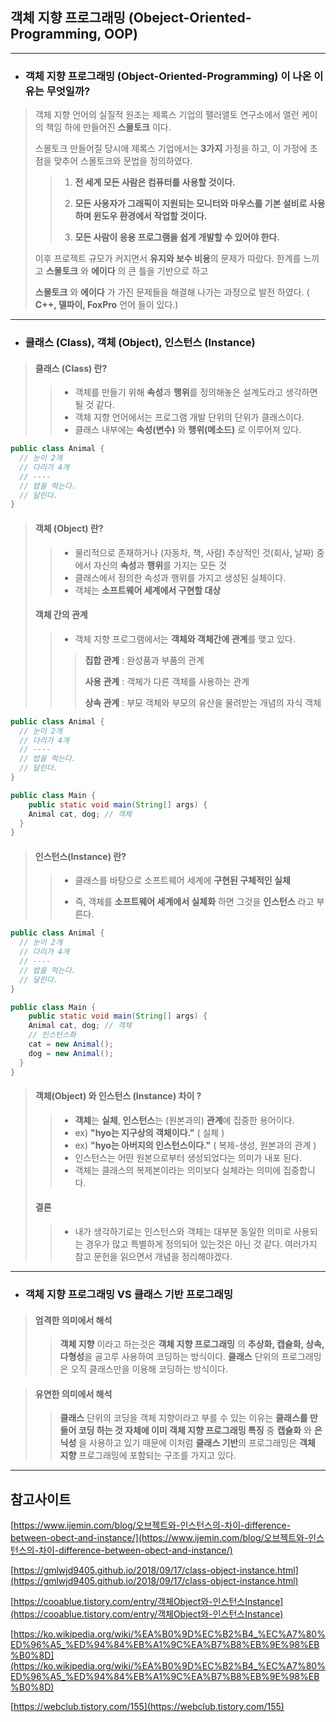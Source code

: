 ## 객체 지향 프로그래밍 (Obeject-Oriented-Programming, OOP)

---



* ### 객체 지향 프로그래밍 (Object-Oriented-Programming) 이 나온 이유는 무엇일까?

> 객체 지향 언어의 실질적 원조는 제록스 기업의 팰러앨토 연구소에서 앨런 케이의 책임 하에 만들어진 **스몰토크** 이다. 
>
> 스몰토크 만들어질 당시에 제록스 기업에서는 **3가지** 가정을 하고, 이 가정에 초점을 맞추어 스몰토크와 문법을 정의하였다.
>
> > 1. **전 세계 모든 사람은 컴퓨터를 사용할 것이다.**
> >
> > 2. **모든 사용자가 그래픽이 지원되는 모니터와 마우스를 기본 설비로 사용하며 윈도우 환경에서 작업할 것이다.**
> >
> > 3. **모든 사람이 응용 프로그램을 쉽게 개발할 수 있어야 한다.**
>
> 이후 프로젝트 규모가 커지면서 **유지와 보수 비용**의 문제가 따랐다. 한계를 느끼고 **스몰토크** 와 **에이다** 의 큰 틀을 기반으로 하고 
>
> **스몰토크** 와 **에이다** 가 가진 문제들을 해결해 나가는 과정으로 발전 하였다. ( **C++, 델파이, FoxPro** 언어 들이 있다.)



---



* ### 클래스 (Class), 객체 (Object), 인스턴스 (Instance)

> #### **클래스 (Class) 란?**
>
> > * 객체를 만들기 위해 **속성**과 **행위**를 정의해놓은 설계도라고 생각하면 될 것 같다.
> > * 객체 지향 언어에서는 프로그램 개발 단위의 단위가 클래스이다.
> > * 클래스 내부에는 **속성(변수)** 와 **행위(메소드)** 로 이루어져 있다. 

```java
public class Animal {
  // 눈이 2개
  // 다리가 4개
  // ----
  // 밥을 먹는다.
  // 달린다.
}
```

> #### **객체 (Object) 란?**
>
> > * 물리적으로 존재하거나 (자동차, 책, 사람) 추상적인 것(회사, 날짜) 중에서 자신의 **속성**과 **행위**를 가지는 모든 것
> > * 클래스에서 정의한 속성과 행위를 가지고 생성된 실체이다.
> > * 객체는 **소프트웨어 세계에서 구현할 대상**
>
> #### **객체 간의 관계**
>
> > * 객체 지향 프로그램에서는 **객체와 객체간에 관계**를 맺고 있다.
> >
> > > **집합 관계** : 완성품과 부품의 관계
> > >
> > > **사용 관계** : 객체가 다른 객체를 사용하는 관계
> > >
> > > **상속 관계** : 부모 객체와 부모의 유산을 물려받는 개념의 자식 객체

```java
public class Animal {
  // 눈이 2개
  // 다리가 4개
  // ----
  // 밥을 먹는다.
  // 달린다.
}

public class Main {
	public static void main(String[] args) {
    Animal cat, dog; // 객체
  }
}
```

> #### **인스턴스(Instance) 란?**
>
> > * 클래스를 바탕으로 소프트웨어 세계에 **구현된 구체적인 실체**
> >
> > * 즉, 객체를 **소프트웨어 세계에서 실체화** 하면 그것을 **인스턴스** 라고 부른다.

```java
public class Animal {
  // 눈이 2개
  // 다리가 4개
  // ----
  // 밥을 먹는다.
  // 달린다.
}

public class Main {
	public static void main(String[] args) {
    Animal cat, dog; // 객체
    // 인스턴스화
    cat = new Animal();
    dog = new Animal();
  }
}
```

> #### **객체(Object) 와 인스턴스 (Instance) 차이 ?**
>
> > * **객체**는 **실체**, **인스턴스**는 (원본과의) **관계**에 집중한 용어이다.
> > * ex) **"hyo는 지구상의 객체이다."** ( 실체 )
> > * ex) **"hyo는 아버지의 인스턴스이다."** ( 복제-생성, 원본과의 관계 ) 
> > * 인스턴스는 어떤 원본으로부터 생성되었다는 의미가 내포 된다.
> > * 객체는 클래스의 복제본이라는 의미보다 실체라는 의미에 집중합니다.
>
> #### **결론**
>
> > * 내가 생각하기로는 인스턴스와 객체는 대부분 동일한 의미로 사용되는 경우가 많고 특별하게 정의되어 있는것은 아닌 것 같다. 여러가지 참고 문헌을 읽으면서 개념을 정리해야겠다.



---



* ### 객체 지향 프로그래밍 VS 클래스 기반 프로그래밍

> #### **엄격한 의미에서 해석**
>
> > **객체 지향** 이라고 하는것은 **객체 지향 프로그래밍** 의 **추상화, 캡슐화, 상속, 다형성**을 골고루 사용하여 코딩하는 방식이다. **클래스** 단위의 프로그래밍은 오직 클래스만을 이용해 코딩하는 방식이다.

> #### **유연한 의미에서 해석**
>
> > **클래스** 단위의 코딩을 객체 지향이라고 부를 수 있는 이유는 **클래스를 만들어 코딩 하는 것 자체에 이미 객체 지향 프로그래밍 특징** 중 **캡슐화** 와 **은닉성** 을 사용하고 있기 때문에 이처럼 **클래스 기반**의 프로그래밍은 **객체 지향** 프로그래밍에 포함되는 구조를 가지고 있다.



---

## 참고사이트

[https://www.ijemin.com/blog/오브젝트와-인스턴스의-차이-difference-between-obect-and-instance/](https://www.ijemin.com/blog/오브젝트와-인스턴스의-차이-difference-between-obect-and-instance/)

[https://gmlwjd9405.github.io/2018/09/17/class-object-instance.html](https://gmlwjd9405.github.io/2018/09/17/class-object-instance.html)

[https://cooablue.tistory.com/entry/객체Object와-인스턴스Instance](https://cooablue.tistory.com/entry/객체Object와-인스턴스Instance)

[https://ko.wikipedia.org/wiki/%EA%B0%9D%EC%B2%B4_%EC%A7%80%ED%96%A5_%ED%94%84%EB%A1%9C%EA%B7%B8%EB%9E%98%EB%B0%8D](https://ko.wikipedia.org/wiki/%EA%B0%9D%EC%B2%B4_%EC%A7%80%ED%96%A5_%ED%94%84%EB%A1%9C%EA%B7%B8%EB%9E%98%EB%B0%8D)

[https://webclub.tistory.com/155](https://webclub.tistory.com/155)
